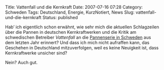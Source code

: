 Title: Vattenfall und die Kernkraft
Date: 2007-07-16 07:28
Category: Schweden
Tags: Deutschland, Energie, KurzNotiert, News
Slug: vattenfall-und-die-kernkraft
Status: published

Hab’ ich eigentlich schon erwähnt, wie sehr mich die aktuellen
Schlagzeilen über die Pannen in deutschen Kernkraftwerken und die Kritik
am schwedischen Betreiber *Vattenfall* an die [Pannenserie in
Schweden](http://www.fiket.de/tag/forsmark) aus dem letzten Jahr
erinnert? Und dass ich mich nicht aufraffen kann, das Geschehen in
Deutschland mitzuverfolgen, weil es keine Neuigkeit ist, dass
Kernkraftwerke unsicher sind?

Nein? Auch gut.


